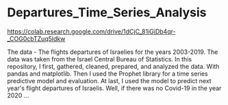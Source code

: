 # Departures_Time_Series_Analysis
https://colab.research.google.com/drive/1dCjC_81iGiDb4qr-_COG0cbTZuq5ldkw

The data - The flights departures of Israelies for the years 2003-2019. 
The data was taken from the Israel Central Bureau of Statistics.
In this repository, I first, gathered, cleaned, prepared, and analyzed the data. With pandas and matplotlib. 
Then I used the Prophet library for a time series predictive model and evaluation. 
At last, I used the model to predict next year's flight departures of Israelis.
Well, if there was no Covid-19 in the year 2020 ...
